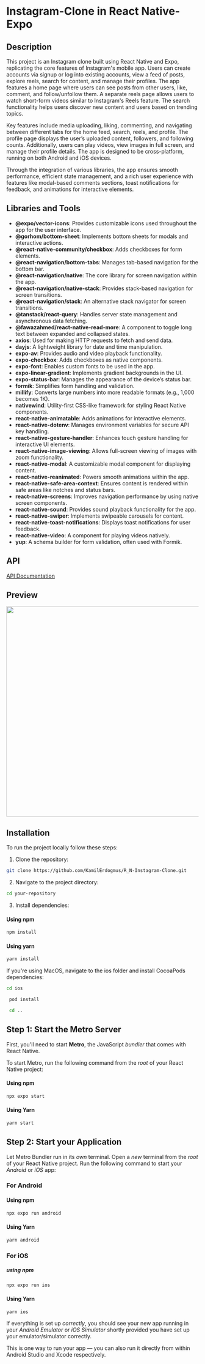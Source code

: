 # Instagram-Clone in React Native-Expo

## Description

This project is an Instagram clone built using React Native and Expo, replicating the core features of Instagram's mobile app. Users can create accounts via signup or log into existing accounts, view a feed of posts, explore reels, search for content, and manage their profiles. The app features a home page where users can see posts from other users, like, comment, and follow/unfollow them. A separate reels page allows users to watch short-form videos similar to Instagram's Reels feature. The search functionality helps users discover new content and users based on trending topics.

Key features include media uploading, liking, commenting, and navigating between different tabs for the home feed, search, reels, and profile. The profile page displays the user’s uploaded content, followers, and following counts. Additionally, users can play videos, view images in full screen, and manage their profile details. The app is designed to be cross-platform, running on both Android and iOS devices.

Through the integration of various libraries, the app ensures smooth performance, efficient state management, and a rich user experience with features like modal-based comments sections, toast notifications for feedback, and animations for interactive elements.

## Libraries and Tools

- **@expo/vector-icons**: Provides customizable icons used throughout the app for the user interface.
- **@gorhom/bottom-sheet**: Implements bottom sheets for modals and interactive actions.
- **@react-native-community/checkbox**: Adds checkboxes for form elements.
- **@react-navigation/bottom-tabs**: Manages tab-based navigation for the bottom bar.
- **@react-navigation/native**: The core library for screen navigation within the app.
- **@react-navigation/native-stack**: Provides stack-based navigation for screen transitions.
- **@react-navigation/stack**: An alternative stack navigator for screen transitions.
- **@tanstack/react-query**: Handles server state management and asynchronous data fetching.
- **@fawazahmed/react-native-read-more**: A component to toggle long text between expanded and collapsed states.
- **axios**: Used for making HTTP requests to fetch and send data.
- **dayjs**: A lightweight library for date and time manipulation.
- **expo-av**: Provides audio and video playback functionality.
- **expo-checkbox**: Adds checkboxes as native components.
- **expo-font**: Enables custom fonts to be used in the app.
- **expo-linear-gradient**: Implements gradient backgrounds in the UI.
- **expo-status-bar**: Manages the appearance of the device’s status bar.
- **formik**: Simplifies form handling and validation.
- **millify**: Converts large numbers into more readable formats (e.g., 1,000 becomes 1K).
- **nativewind**: Utility-first CSS-like framework for styling React Native components.
- **react-native-animatable**: Adds animations for interactive elements.
- **react-native-dotenv**: Manages environment variables for secure API key handling.
- **react-native-gesture-handler**: Enhances touch gesture handling for interactive UI elements.
- **react-native-image-viewing**: Allows full-screen viewing of images with zoom functionality.
- **react-native-modal**: A customizable modal component for displaying content.
- **react-native-reanimated**: Powers smooth animations within the app.
- **react-native-safe-area-context**: Ensures content is rendered within safe areas like notches and status bars.
- **react-native-screens**: Improves navigation performance by using native screen components.
- **react-native-sound**: Provides sound playback functionality for the app.
- **react-native-swiper**: Implements swipeable carousels for content.
- **react-native-toast-notifications**: Displays toast notifications for user feedback.
- **react-native-video**: A component for playing videos natively.
- **yup**: A schema builder for form validation, often used with Formik.

## API

[API Documentation](https://rapidapi.com/social-api1-instagram/api/instagram-scraper-api2)

## Preview

<img src="https://drive.google.com/file/d/1z4pFPuo0LtXAo5A2zVLNAWUsf1L-Y7Cc/view?usp=drive_link" height="550" />

## Installation

To run the project locally follow these steps:

1. Clone the repository:

```bash
git clone https://github.com/KamilErdogmus/R_N-Instagram-Clone.git
```

2. Navigate to the project directory:

```bash
cd your-repository
```

3. Install dependencies:

#### Using npm

```bash
npm install
```

#### Using yarn

```bash
yarn install
```

If you're using MacOS, navigate to the ios folder and install CocoaPods dependencies:

```bash
cd ios
```

```bash
 pod install
```

```bash
 cd ..
```

## Step 1: Start the Metro Server

First, you'll need to start **Metro**, the JavaScript _bundler_ that comes with React Native.

To start Metro, run the following command from the _root_ of your React Native project:

#### Using npm

```bash
npx expo start
```

#### Using Yarn

```bash
yarn start
```

## Step 2: Start your Application

Let Metro Bundler run in its _own_ terminal. Open a _new_ terminal from the _root_ of your React Native project. Run the following command to start your _Android_ or _iOS_ app:

### For Android

#### Using npm

```bash
npx expo run android
```

#### Using Yarn

```bash
yarn android
```

### For iOS

##### using npm

```bash
npx expo run ios
```

#### Using Yarn

```bash
yarn ios
```

If everything is set up _correctly_, you should see your new app running in your _Android Emulator_ or _iOS Simulator_ shortly provided you have set up your emulator/simulator correctly.

This is one way to run your app — you can also run it directly from within Android Studio and Xcode respectively.
